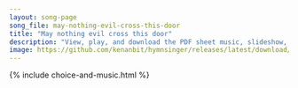 ```yaml
---
layout: song-page
song_file: may-nothing-evil-cross-this-door
title: "May nothing evil cross this door"
description: "View, play, and download the PDF sheet music, slideshow, and audio. Lyrics: May nothing evil cross this door, and may ill fortune never pry about these windows; may the roar and rain go by.  By faith made strong, the rafters w... english secular 4part"
image: https://github.com/kenanbit/hymnsinger/releases/latest/download/may-nothing-evil-cross-this-door-trad.png
---
```


{% include choice-and-music.html %}